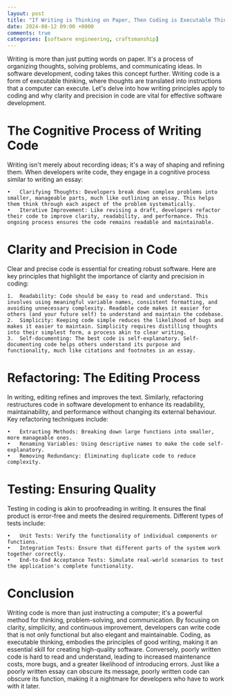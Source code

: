 ```yaml
---
layout: post
title: "If Writing is Thinking on Paper, Then Coding is Executable Thinking"
date: 2024-08-12 09:00 +0000
comments: true
categories: [software engineering, craftsmanship]
---
```


Writing is more than just putting words on paper. It's a process of organizing thoughts, solving problems, and communicating ideas. In software development, coding takes this concept further. Writing code is a form of executable thinking, where thoughts are translated into instructions that a computer can execute. Let's delve into how writing principles apply to coding and why clarity and precision in code are vital for effective software development.

# The Cognitive Process of Writing Code

Writing isn't merely about recording ideas; it's a way of shaping and refining them. When developers write code, they engage in a cognitive process similar to writing an essay:

	•	Clarifying Thoughts: Developers break down complex problems into smaller, manageable parts, much like outlining an essay. This helps them think through each aspect of the problem systematically.
	•	Iterative Improvement: Like revising a draft, developers refactor their code to improve clarity, readability, and performance. This ongoing process ensures the code remains readable and maintainable.

# Clarity and Precision in Code

Clear and precise code is essential for creating robust software. Here are key principles that highlight the importance of clarity and precision in coding:

	1.	Readability: Code should be easy to read and understand. This involves using meaningful variable names, consistent formatting, and avoiding unnecessary complexity. Readable code makes it easier for others (and your future self) to understand and maintain the codebase.
	2.	Simplicity: Keeping code simple reduces the likelihood of bugs and makes it easier to maintain. Simplicity requires distilling thoughts into their simplest form, a process akin to clear writing.
	3.	Self-documenting: The best code is self-explanatory. Self-documenting code helps others understand its purpose and functionality, much like citations and footnotes in an essay.

# Refactoring: The Editing Process

In writing, editing refines and improves the text. Similarly, refactoring restructures code in software development to enhance its readability, maintainability, and performance without changing its external behaviour. Key refactoring techniques include:

	•	Extracting Methods: Breaking down large functions into smaller, more manageable ones.
	•	Renaming Variables: Using descriptive names to make the code self-explanatory.
	•	Removing Redundancy: Eliminating duplicate code to reduce complexity.

# Testing: Ensuring Quality

Testing in coding is akin to proofreading in writing. It ensures the final product is error-free and meets the desired requirements. Different types of tests include:

	•	Unit Tests: Verify the functionality of individual components or functions.
	•	Integration Tests: Ensure that different parts of the system work together correctly.
	•	End-to-End Acceptance Tests: Simulate real-world scenarios to test the application's complete functionality.

# Conclusion

Writing code is more than just instructing a computer; it's a powerful method for thinking, problem-solving, and communication. By focusing on clarity, simplicity, and continuous improvement, developers can write code that is not only functional but also elegant and maintainable. Coding, as executable thinking, embodies the principles of good writing, making it an essential skill for creating high-quality software. Conversely, poorly written code is hard to read and understand, leading to increased maintenance costs, more bugs, and a greater likelihood of introducing errors. Just like a poorly written essay can obscure its message, poorly written code can obscure its function, making it a nightmare for developers who have to work with it later.